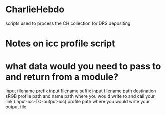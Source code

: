# CharlieHebdo
scripts used to process the CH collection for DRS depositing

# Notes on icc profile script

# what data would you need to pass to and return from a module?

input filename prefix
input filename suffix
input filename path
destination sRGB profile path and name
path where you would write to and call your link (input-icc-TO-output-icc) profile
path where you would write your output file

